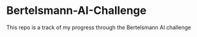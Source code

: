 # Bertelsmann-AI-Challenge
This repo is a track of my progress through the Bertelsmann AI challenge

